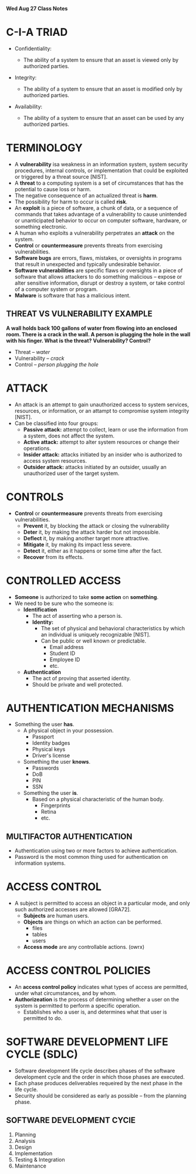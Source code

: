 __**Wed Aug 27 Class Notes**__

# C-I-A TRIAD
- Confidentiality:
  - The ability of a system to ensure that an asset is viewed only by authorized parties.

- Integrity:
  - The ability of a system to ensure that an asset is modified only by authorized parties.

- Availability:
  - The ability of a system to ensure that an asset can be used by any authorized parties.

# TERMINOLOGY
- A **vulnerability** isa weakness in an information system, system security procedures, internal controls, or implementation that could be exploited or triggered by a threat source [NIST].
- A **threat** to a computing system is a set of circumstances that has the potential to cause loss or harm.
- The negative consequence of an actualized threat is **harm**.
- The possibility for harm to occur is called **risk**.
- An **exploit** is a piece of software, a chunk of data, or a sequence of commands that takes advantage of a vulnerability to cause unintended or unanticipated behavior to occur on computer software, hardware, or something electronic.
- A human who exploits a vulnerability perpetrates an **attack** on the system.
- **Control** or **countermeasure** prevents threats from exercising vulnerabilities.
- **Software bugs** are errors, flaws, mistakes, or oversights in programs that result in unexpected and typically undesirable behavior.
- **Software vulnerabilities** are specific flaws or oversights in a piece of software that allows attackers to do something malicious – expose or alter sensitive information, disrupt or destroy a system, or take control of a computer system or program.
- **Malware** is software that has a malicious intent.

## THREAT VS VULNERABILITY EXAMPLE
**A wall holds back 100 gallons of water from flowing into an enclosed room. There is a crack in the wall. A person is plugging the hole in the wall with his finger. What is the threat? Vulnerability? Control?**
- Threat – *water*
- Vulnerability – *crack*
- Control – *person plugging the hole*

# ATTACK
- An attack is an attempt to gain unauthorized access to system services, resources, or information, or an attampt to compromise system integrity [NIST].
- Can be classified into four groups:
  - **Passive attack:** attempt to collect, learn or use the information from a system, does not affect the system.
  - **Active attack:** attempt to alter system resources or change their operations.
  - **Insider attack:** attacks initiated by an insider who is authorized to access system resources.
  - **Outsider attack:** attacks initiated by an outsider, usually an unauthorized user of the target system.

# CONTROLS
- **Control** or **countermeasure** prevents threats from exercising vulnerabilities.
  - **Prevent** it, by blocking the attack or closing the vulnerability
  - **Deter** it, by making the attack harder but not impossible.
  - **Deflect** it, by making another target more attractive.
  - **Mitigate** it, by making its impact less severe.
  - **Detect** it, either as it happens or some time after the fact.
  - **Recover** from its effects.

# CONTROLLED ACCESS
- **Someone** is authorized to take **some action** on **something**.
- We need to be sure who the someone is:
  - **Identification**
    - The act of asserting who a person is.
    - **Identity:**
      - The set of physical and behavioral characteristics by which an individual is uniquely recognizable [NIST].
      - Can be public or well known or predictable.
        - Email address
        - Student ID
        - Employee ID
        - etc.
  - **Authentication**
    - The act of proving that asserted identity.
    - Should be private and well protected.

# AUTHENTICATION MECHANISMS
- Something the user **has**.
  - A physical object in your possession.
    - Passport
    - Identity badges
    - Physical keys
    - Driver's license
  - Something the user **knows**.
    - Passwords
    - DoB
    - PIN
    - SSN
  - Something the user **is**.
    - Based on a physical characteristic of the human body.
      - Fingerprints
      - Retina
      - etc.

## MULTIFACTOR AUTHENTICATION
- Authentication using two or more factors to achieve authentication.
- Password is the most common thing used for authentication on information systems.

# ACCESS CONTROL
- A subject is permitted to access an object in a particular mode, and only such authorized accesses are allowed [GRA72].
  - **Subjects** are human users.
  - **Objects** are things on which an action can be performed.
    - files
    - tables
    - users
  - **Access mode** are any controllable actions. (owrx)

# ACCESS CONTROL POLICIES
- An **access control policy** indicates what types of access are permitted, under what circumstances, and by whom.
- **Authorizeation** is the process of determining whether a user on the system is permitted to perform a specific operation.
  - Establishes who a user is, and determines what that user is permitted to do.

# SOFTWARE DEVELOPMENT LIFE CYCLE (SDLC)
- Software development life cycle describes phases of the software development cycle and the order in which those phases are executed.
- Each phase produces deliverables requeired by the next phase in the life cycle.
- Security should be considered as early as possible – from the planning phase.

## SOFTWARE DEVELOPMENT CYClE
1. Planning
2. Analysis
3. Design
4. Implementation
5. Testing & Integration
6. Maintenance